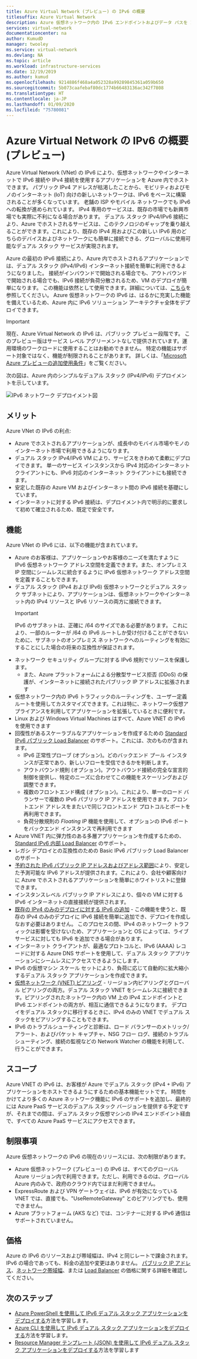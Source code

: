 ```yaml
---
title: Azure Virtual Network (プレビュー) の IPv6 の概要
titlesuffix: Azure Virtual Network
description: Azure 仮想ネットワーク内の IPv6 エンドポイントおよびデータ パスを IPv6 の観点から説明します。
services: virtual-network
documentationcenter: na
author: KumudD
manager: twooley
ms.service: virtual-network
ms.devlang: NA
ms.topic: article
ms.workload: infrastructure-services
ms.date: 12/19/2019
ms.author: kumud
ms.openlocfilehash: 9214886f468a4a052328a99289845361a059b650
ms.sourcegitcommit: 5b073caafebaf80dc1774b66483136ac342f7808
ms.translationtype: HT
ms.contentlocale: ja-JP
ms.lasthandoff: 01/09/2020
ms.locfileid: "75780081"
---
```

# <a name="what-is-ipv6-for-azure-virtual-network-preview"></a>Azure Virtual Network の IPv6 の概要 (プレビュー)

Azure Virtual Network (VNet) の IPv6 により、仮想ネットワークやインターネットで IPv6 接続や IPv4 接続を使用するアプリケーションを Azure 内でホストできます。 パブリック IPv4 アドレスが枯渇したことから、モビリティおよびモノのインターネット (IoT) 向けの新しいネットワークは、IPv6 をベースに構築されることが多くなっています。 老舗の ISP やモバイル ネットワークでも IPv6 への転換が進められています。 IPv4 専用のサービスは、既存の市場でも新興市場でも実際に不利になる場合があります。 デュアル スタック IPv4/IPv6 接続により、Azure でホストされるサービスは、このテクノロジのギャップを乗り越えることができます。これにより、既存の IPv4 用およびこの新しい IPv6 用のどちらのデバイスおよびネットワークにも簡単に接続できる、グローバルに使用可能なデュアル スタック サービスが実現されます。

Azure の最初の IPv6 接続により、Azure 内でホストされるアプリケーションでは、デュアル スタック (IPv4/IPv6) インターネット接続を簡単に利用できるようになりました。 接続がインバウンドで開始される場合でも、アウトバウンドで開始される場合でも、IPv6 接続が負荷分散されるため、VM のデプロイが簡単になります。 この機能は依然として使用できます。詳細については、[こちら](../load-balancer/load-balancer-ipv6-overview.md)を参照してください。
Azure 仮想ネットワークの IPv6 は、はるかに充実した機能を備えているため、Azure 内に IPv6 ソリューション アーキテクチャ全体をデプロイできます。

> [!Important]
> 現在、Azure Virtual Network の IPv6 は、パブリック プレビュー段階です。 このプレビュー版はサービス レベル アグリーメントなしで提供されています。運用環境のワークロードに使用することはお勧めできません。 特定の機能はサポート対象ではなく、機能が制限されることがあります。 詳しくは、「[Microsoft Azure プレビューの追加使用条件](https://azure.microsoft.com/support/legal/preview-supplemental-terms/)」をご覧ください。

次の図は、Azure 内のシンプルなデュアル スタック (IPv4/IPv6) デプロイメントを示しています。

![IPv6 ネットワーク デプロイメント図](./media/ipv6-support-overview/ipv6-sample-diagram.png)

## <a name="benefits"></a>メリット

Azure VNet の IPv6 の利点:

- Azure でホストされるアプリケーションが、成長中のモバイル市場やモノのインターネット市場で利用できるようになります。
- デュアル スタック IPv4/IPv6 VM により、サービスをきわめて柔軟にデプロイできます。 単一のサービス インスタンスから IPv4 対応のインターネット クライアントにも、IPv6 対応のインターネット クライアントにも接続できます。
- 安定した既存の Azure VM およびインターネット間の IPv6 接続を基礎にしています。
- インターネットに対する IPv6 接続は、デプロイメント内で明示的に要求して初めて確立されるため、既定で安全です。

## <a name="capabilities"></a>機能

Azure VNet の IPv6 には、以下の機能が含まれています。

- Azure のお客様は、アプリケーションやお客様のニーズを満たすように IPv6 仮想ネットワーク アドレス空間を定義できます。また、オンプレミス IP 空間にシームレスに統合するように IPv6 仮想ネットワーク アドレス空間を定義することもできます。
- デュアル スタック (IPv4 および IPv6) 仮想ネットワークとデュアル スタック サブネットにより、アプリケーションは、仮想ネットワークやインターネット内の IPv4 リソースと IPv6 リソースの両方に接続できます。
    > [!IMPORTANT]
    > IPv6 のサブネットは、正確に /64 のサイズである必要があります。  これにより、一部のルーターが /64 の IPv6 ルートしか受け付けることができないために、サブネットのオンプレミス ネットワークへのルーティングを有効にすることにした場合の将来の互換性が保証されます。  
- ネットワーク セキュリティ グループに対する IPv6 規則でリソースを保護します。
    - また、Azure プラットフォームによる分散型サービス拒否 (DDoS) の保護が、インターネットに接続されたパブリック IP アドレスに拡張されます
- 仮想ネットワーク内の IPv6 トラフィックのルーティングを、ユーザー定義ルートを使用してカスタマイズできます。これは特に、ネットワーク仮想アプライアンスを利用してアプリケーションを拡張しているときに便利です。
- Linux および Windows Virtual Machines はすべて、Azure VNET の IPv6 を使用できます
- 回復性があるスケーラブルなアプリケーションを作成するための [Standard IPv6 パブリック Load Balancer](virtual-network-ipv4-ipv6-dual-stack-standard-load-balancer-powershell.md) のサポート。これには、次のものが含まれます。
    - IPv6 正常性プローブ (オプション)。どのバックエンド プール インスタンスが正常であり、新しいフローを受信できるかを判断します。
    - アウトバウンド規則 (オプション)。アウトバウンド接続の完全な宣言的制御を提供し、特定のニーズに合わせてこの機能をスケーリングおよび調整できます。
    - 複数のフロントエンド構成 (オプション)。これにより、単一のロード バランサーで複数の IPv6 パブリック IP アドレスを使用できます。フロントエンド アドレスをまたいで同じフロントエンド プロトコルとポートを再利用できます。
    - 負荷分散規則の *Floating IP* 機能を使用して、オプションの IPv6 ポートをバックエンド インスタンスで再利用できます 
- Azure VNET 内に弾力性のある多層アプリケーションを作成するための、[Standard IPv6 内部 Load Balancer](ipv6-dual-stack-standard-internal-load-balancer-powershell.md) のサポート。  
- レガシ デプロイとの互換性のための Basic IPv6 パブリック Load Balancer のサポート
- [予約された IPv6 パブリック IP アドレスおよびアドレス範囲](ipv6-public-ip-address-prefix.md)により、安定した予測可能な IPv6 アドレスが提供されます。これにより、会社や顧客向けに Azure でホストされるアプリケーションを簡単にホワイトリストに登録できます。
- インスタンスレベル パブリック IP アドレスにより、個々の VM に対する IPv6 インターネットの直接接続が提供されます。
- [既存の IPv4 のみのデプロイに対する IPv6 の追加](ipv6-add-to-existing-vnet-powershell.md) - この機能を使うと、既存の IPv4 のみのデプロイに IPv6 接続を簡単に追加でき、デプロイを作成しなおす必要はありません。  このプロセスの間、IPv4 のネットワーク トラフィックは影響を受けないため、アプリケーションと OS によっては、ライブ サービスに対しても IPv6 を追加できる場合があります。    
- インターネット クライアントが、最適なプロトコルと、IPv6 (AAAA) レコードに対する Azure DNS サポートを使用して、デュアル スタック アプリケーションにシームレスにアクセスできるようにします。 
- IPv6 の仮想マシン スケール セットにより、負荷に応じて自動的に拡大縮小するデュアル スタック アプリケーションを作成できます。
- [仮想ネットワーク (VNET) ピアリング](virtual-network-peering-overview.md) - リージョン内ピアリングとグローバル ピアリングの両方。デュアル スタック VNET をシームレスに接続できます。ピアリングされたネットワーク内の VM 上の IPv4 エンドポイントと IPv6 エンドポイントの両方が、相互に通信できるようになります。 デプロイをデュアル スタックに移行するときに、IPv4 のみの VNET でデュアル スタックをピアリングすることもできます。 
- IPv6 のトラブルシューティングと診断は、ロード バランサーのメトリック/アラート、およびパケット キャプチャ、NSG フロー ログ、接続のトラブルシューティング、接続の監視などの Network Watcher の機能を利用して、行うことができます。   

## <a name="scope"></a>スコープ
Azure VNET の IPv6 は、お客様が Azure でデュアル スタック (IPv4 + IPv6) アプリケーションをホストできるようにするための基本機能セットです。  時間をかけてより多くの Azure ネットワーク機能に IPv6 のサポートを追加し、最終的には Azure PaaS サービスのデュアル スタック バージョンを提供する予定ですが、それまでの間は、デュアル スタック仮想マシンの IPv4 エンドポイント経由で、すべての Azure PaaS サービスにアクセスできます。   

## <a name="limitations"></a>制限事項
Azure 仮想ネットワークの IPv6 の現在のリリースには、次の制限があります。
- Azure 仮想ネットワーク (プレビュー) の IPv6 は、すべてのグローバル Azure リージョン内で利用できます。ただし、利用できるのは、グローバル Azure 内のみで、政府のクラウド内ではまだ利用できません。
- ExpressRoute および VPN ゲートウェイは、IPv6 が有効になっている VNET では、直接でも、"UseRemoteGateway" とのピアリングでも、使用できません。 
- Azure プラットフォーム (AKS など) では、コンテナーに対する IPv6 通信はサポートされていません。  

## <a name="pricing"></a>価格

Azure の IPv6 のリソースおよび帯域幅は、IPv4 と同じレートで課金されます。 IPv6 の場合であっても、料金の追加や変更はありません。 [パブリック IP アドレス](https://azure.microsoft.com/pricing/details/ip-addresses/)、[ネットワーク帯域幅](https://azure.microsoft.com/pricing/details/bandwidth/)、または [Load Balancer](https://azure.microsoft.com/pricing/details/load-balancer/) の価格に関する詳細を確認してください。

## <a name="next-steps"></a>次のステップ

- [Azure PowerShell を使用して IPv6 デュアル スタック アプリケーションをデプロイする](virtual-network-ipv4-ipv6-dual-stack-standard-load-balancer-powershell.md)方法を学習します。
- [Azure CLI を使用して IPv6 デュアル スタック アプリケーションをデプロイする](virtual-network-ipv4-ipv6-dual-stack-standard-load-balancer-cli.md)方法を学習します。
- [Resource Manager テンプレート (JSON) を使用して IPv6 デュアル スタック アプリケーションをデプロイする](ipv6-configure-standard-load-balancer-template-json.md)方法を学習します
